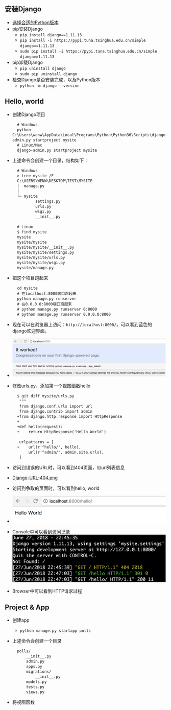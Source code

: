 ## 安装Django
- [选择合适的Python版本](https://www.djangoproject.com/download/)
- pip安装Django
	- `pip install django==1.11.13`
	- `pip install -i https://pypi.tuna.tsinghua.edu.cn/simple django==1.11.13`
	- `sudo pip install -i https://pypi.tuna.tsinghua.edu.cn/simple django==1.11.13`
- pip卸载Django
	- `pip uninstall django`
	- `sudo pip uninstall django`
- 检查Django是否安装完成，以及Python版本
	- `python -m django --version`

## Hello, world
- 创建Django项目
		
		# Windows
		python C:\Users\wenw\AppData\Local\Programs\Python\Python36\Scripts\django-admin.py startproject mysite
		# Linux/Mac
		django-admin.py startproject mysite
- 上述命令会创建一个目录，结构如下：
	
		# Windows
		> tree mysite /F
		C:\USERS\WENW\DESKTOP\TEST\MYSITE
		│  manage.py
		│
		└─ mysite
		        settings.py
		        urls.py
		        wsgi.py
		        __init__.py
			
		# Linux
		$ find mysite
		mysite
		mysite/mysite
		mysite/mysite/__init__.py
		mysite/mysite/settings.py
		mysite/mysite/urls.py
		mysite/mysite/wsgi.py
		mysite/manage.py
- 把这个项目跑起来
	
		cd mysite
		# 在localhost:8000端口跑起来
		python manage.py runserver
		# 在0.0.0.0:8000端口跑起来
		# python manage.py runserver 0:8000
		# python manage.py runserver 0.0.0.0:8000
- 现在可以在浏览器上访问：`http://localhost:8000/`，可以看到蓝色的django欢迎界面。
- ![Django-Welcome.png](https://raw.githubusercontent.com/wu-wenxiang/Media-WebLink/master/qiniu/a419720ca0ad4c2582a5b5ee48e53b02-Django-Welcome.png)
- 修改urls.py，添加第一个视图函数hello


		$ git diff mysite/urls.py 
		 """
		 from django.conf.urls import url
		 from django.contrib import admin
		+from django.http.response import HttpResponse
		+
		+def hello(request):
		+    return HttpResponse('Hello World')
		 
		 urlpatterns = [
		+    url(r'^hello/', hello),
		     url(r'^admin/', admin.site.urls),
		 ]
- 访问到错误的URL时，可以看到404页面，带url列表信息
- [Django-URL-404.png](https://raw.githubusercontent.com/wu-wenxiang/Media-WebLink/master/qiniu/a419720ca0ad4c2582a5b5ee48e53b02-Django-URL-404.png)
- 访问到争取的页面时，可以看到hello, world
- ![Django-HelloWorld.png](https://raw.githubusercontent.com/wu-wenxiang/Media-WebLink/master/qiniu/a419720ca0ad4c2582a5b5ee48e53b02-Django-HelloWorld.png)
- Console中可以看到访问记录
![Django-Console.png](https://raw.githubusercontent.com/wu-wenxiang/Media-WebLink/master/qiniu/a419720ca0ad4c2582a5b5ee48e53b02-Django-Console.png)
- Browser中可以看到HTTP请求过程

## Project & App
- 创建app
	- `python manage.py startapp polls`
- 上述命令会创建一个目录
	
		polls/
		    __init__.py
		    admin.py
		    apps.py
		    migrations/
		        __init__.py
		    models.py
		    tests.py
		    views.py
- 将视图函数